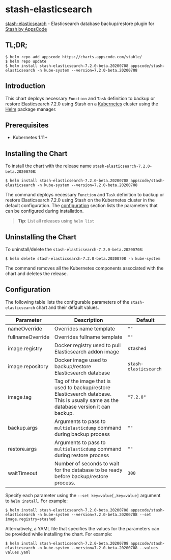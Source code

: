 # stash-elasticsearch

[stash-elasticsearch](https://github.com/stashed/elasticsearch) - Elasticsearch database backup/restore plugin for [Stash by AppsCode](https://stash.run)

## TL;DR;

```console
$ helm repo add appscode https://charts.appscode.com/stable/
$ helm repo update
$ helm install stash-elasticsearch-7.2.0-beta.20200708 appscode/stash-elasticsearch -n kube-system --version=7.2.0-beta.20200708
```

## Introduction

This chart deploys necessary `Function` and `Task` definition to backup or restore Elasticsearch 7.2.0 using Stash on a [Kubernetes](http://kubernetes.io) cluster using the [Helm](https://helm.sh) package manager.

## Prerequisites

- Kubernetes 1.11+

## Installing the Chart

To install the chart with the release name `stash-elasticsearch-7.2.0-beta.20200708`:

```console
$ helm install stash-elasticsearch-7.2.0-beta.20200708 appscode/stash-elasticsearch -n kube-system --version=7.2.0-beta.20200708
```

The command deploys necessary `Function` and `Task` definition to backup or restore Elasticsearch 7.2.0 using Stash on the Kubernetes cluster in the default configuration. The [configuration](#configuration) section lists the parameters that can be configured during installation.

> **Tip**: List all releases using `helm list`

## Uninstalling the Chart

To uninstall/delete the `stash-elasticsearch-7.2.0-beta.20200708`:

```console
$ helm delete stash-elasticsearch-7.2.0-beta.20200708 -n kube-system
```

The command removes all the Kubernetes components associated with the chart and deletes the release.

## Configuration

The following table lists the configurable parameters of the `stash-elasticsearch` chart and their default values.

|    Parameter     |                                                             Description                                                             |        Default        |
|------------------|-------------------------------------------------------------------------------------------------------------------------------------|-----------------------|
| nameOverride     | Overrides name template                                                                                                             | `""`                  |
| fullnameOverride | Overrides fullname template                                                                                                         | `""`                  |
| image.registry   | Docker registry used to pull Elasticsearch addon image                                                                              | `stashed`             |
| image.repository | Docker image used to backup/restore Elasticsearch database                                                                          | `stash-elasticsearch` |
| image.tag        | Tag of the image that is used to backup/restore Elasticsearch database. This is usually same as the database version it can backup. | `"7.2.0"`             |
| backup.args      | Arguments to pass to `multielasticdump` command  during backup process                                                              | `""`                  |
| restore.args     | Arguments to pass to `multielasticdump` command during restore process                                                              | `""`                  |
| waitTimeout      | Number of seconds to wait for the database to be ready before backup/restore process.                                               | `300`                 |


Specify each parameter using the `--set key=value[,key=value]` argument to `helm install`. For example:

```console
$ helm install stash-elasticsearch-7.2.0-beta.20200708 appscode/stash-elasticsearch -n kube-system --version=7.2.0-beta.20200708 --set image.registry=stashed
```

Alternatively, a YAML file that specifies the values for the parameters can be provided while
installing the chart. For example:

```console
$ helm install stash-elasticsearch-7.2.0-beta.20200708 appscode/stash-elasticsearch -n kube-system --version=7.2.0-beta.20200708 --values values.yaml
```
